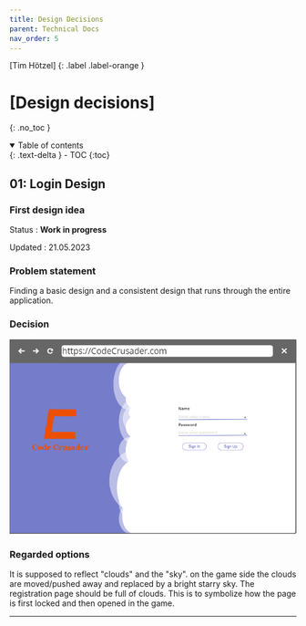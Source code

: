 ```yaml
---
title: Design Decisions
parent: Technical Docs
nav_order: 5
---
```


[Tim Hötzel]
{: .label .label-orange }

# [Design decisions]
{: .no_toc }

<details open markdown="block">
  <summary>
    Table of contents
  </summary>
  {: .text-delta }
- TOC
{:toc}
</details>

## 01: Login Design

### First design idea

Status
: **Work in progress** 

Updated
: 21.05.2023

### Problem statement

Finding a basic design and a consistent design that runs through the entire application.

### Decision

![get_list_todos_sample](../assets/images/login_design_idea.png)


### Regarded options

It is supposed to reflect "clouds" and the "sky". on the game side the clouds are moved/pushed away and replaced by a bright starry sky. The registration page should be full of clouds. This is to symbolize how the page is first locked and then opened in the game.

---